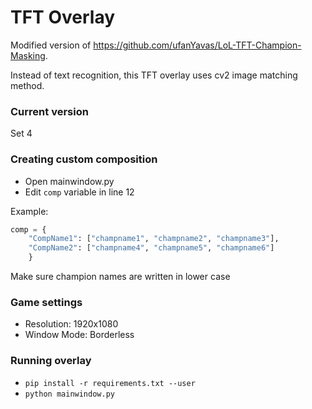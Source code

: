 # TFT Overlay

Modified version of https://github.com/ufanYavas/LoL-TFT-Champion-Masking.

Instead of text recognition, this TFT overlay uses cv2 image matching method. 

### Current version
Set 4

### Creating custom composition
- Open mainwindow.py
- Edit `comp` variable in line 12

Example:
```python
comp = {
    "CompName1": ["champname1", "champname2", "champname3"],
    "CompName2": ["champname4", "champname5", "champname6"]
    }
```

Make sure champion names are written in lower case

### Game settings
- Resolution: 1920x1080
- Window Mode: Borderless

### Running overlay
- `pip install -r requirements.txt --user`
- `python mainwindow.py`